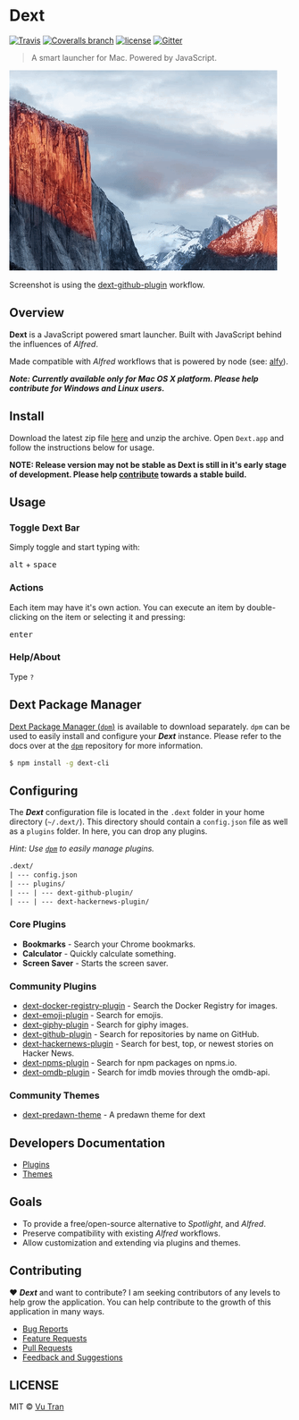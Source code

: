 # Dext

[![Travis](https://img.shields.io/travis/vutran/dext/develop.svg?maxAge=2592000&style=flat-square)](https://travis-ci.org/vutran/dext) [![Coveralls branch](https://img.shields.io/coveralls/vutran/dext/develop.svg?maxAge=2592000&style=flat-square)](https://coveralls.io/github/vutran/dext) [![license](https://img.shields.io/github/license/vutran/dext.svg?maxAge=2592000&style=flat-square)](LICENSE) [![Gitter](https://img.shields.io/gitter/room/nwjs/nw.js.svg?style=flat-square)](https://gitter.im/dext-app/Lobby)

> A smart launcher for Mac. Powered by JavaScript.

![](screenshot.gif?raw=true)

Screenshot is using the [dext-github-plugin](https://github.com/vutran/dext-github-plugin) workflow.

## Overview

**Dext** is a JavaScript powered smart launcher. Built with JavaScript behind the influences of *Alfred*.

Made compatible with *Alfred* workflows that is powered by node (see: [alfy](https://github.com/sindresorhus/alfy)).

***Note: Currently available only for Mac OS X platform. Please help contribute for Windows and Linux users.***

## Install

Download the latest zip file [here](https://github.com/vutran/dext/releases/) and unzip the archive. Open `Dext.app` and follow the instructions below for usage.

**NOTE: Release version may not be stable as Dext is still in it's early stage of development. Please help [contribute](CONTRIBUTING.md) towards a stable build.**

## Usage

### Toggle Dext Bar

Simply toggle and start typing with:

<kbd>alt</kbd> + <kbd>space</kbd>

### Actions

Each item may have it's own action. You can execute an item by double-clicking on the item or selecting it and pressing:

<kbd>enter</kbd>

### Help/About

Type `?`

## Dext Package Manager

[Dext Package Manager (`dpm`)](https://github.com/vutran/dext-cli) is available to download separately. `dpm` can be used to easily install and configure your ***Dext*** instance. Please refer to the docs over at the [`dpm`](https://github.com/vutran/dext-cli) repository for more information.

```bash
$ npm install -g dext-cli
```

## Configuring

The ***Dext*** configuration file is located in the `.dext` folder in your home directory (`~/.dext/`). This directory should contain a `config.json` file as well as a `plugins` folder. In here, you can drop any plugins.

*Hint: Use [`dpm`](https://github.com/vutran/dext-cli) to easily manage plugins.*

```
.dext/
| --- config.json
| --- plugins/
| --- | --- dext-github-plugin/
| --- | --- dext-hackernews-plugin/
```

### Core Plugins

- **Bookmarks** - Search your Chrome bookmarks.
- **Calculator** - Quickly calculate something.
- **Screen Saver** - Starts the screen saver.

### Community Plugins

- [dext-docker-registry-plugin](https://github.com/vutran/dext-docker-registry-plugin) - Search the Docker Registry for images.
- [dext-emoji-plugin](https://github.com/vutran/dext-emoji-plugin) - Search for emojis.
- [dext-giphy-plugin](https://github.com/adnasa/dext-giphy-plugin) - Search for giphy images.
- [dext-github-plugin](https://github.com/vutran/dext-github-plugin) - Search for repositories by name on GitHub.
- [dext-hackernews-plugin](https://github.com/vutran/dext-hackernews-plugin) - Search for best, top, or newest stories on Hacker News.
- [dext-npms-plugin](https://github.com/hypebeast/dext-npms-plugin) - Search for npm packages on npms.io.
- [dext-omdb-plugin](https://github.com/adnasa/dext-omdb-plugin) - Search for imdb movies through the omdb-api.

### Community Themes
- [dext-predawn-theme](https://github.com/adnasa/dext-predawn-theme) - A predawn theme for dext

## Developers Documentation

- [Plugins](docs/PLUGINS.md)
- [Themes](docs/THEMES.md)

## Goals

- To provide a free/open-source alternative to *Spotlight*, and *Alfred*.
- Preserve compatibility with existing *Alfred* workflows.
- Allow customization and extending via plugins and themes.

## Contributing

♥ ***Dext*** and want to contribute? I am seeking contributors of any levels to help grow the application. You can help contribute to the growth of this application in many ways.

- [Bug Reports](CONTRIBUTING.md#bug-reports)
- [Feature Requests](CONTRIBUTING.md#feature-requests)
- [Pull Requests](CONTRIBUTING.md#pull-requests)
- [Feedback and Suggestions](CONTRIBUTING.md#feedback-and-suggestions)


## LICENSE

MIT © [Vu Tran](https://github.com/vutran/)
